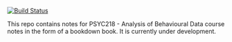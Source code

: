 [![Build Status](https://travis-ci.com/rstudio/bookdown-demo.svg?branch=master)](https://travis-ci.com/rstudio/bookdown-demo)

This repo contains notes for PSYC218 - Analysis of Behavioural Data course notes in the form of a bookdown book. It is currently under development. 
